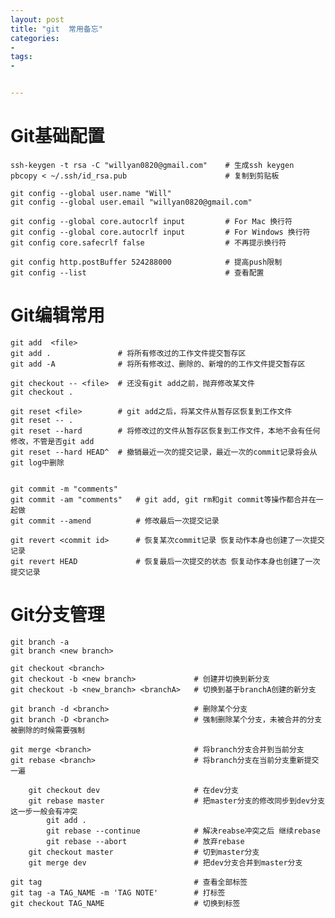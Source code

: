 ```yaml
---
layout: post
title: "git  常用备忘"
categories:
- 
tags:
- 


---
```



Git基础配置
================

	ssh-keygen -t rsa -C "willyan0820@gmail.com"    # 生成ssh keygen
	pbcopy < ~/.ssh/id_rsa.pub                      # 复制到剪贴板

	git config --global user.name "Will"
	git config --global user.email "willyan0820@gmail.com"

	git config --global core.autocrlf input         # For Mac 换行符
	git config --global core.autocrlf input         # For Windows 换行符
	git config core.safecrlf false                  # 不再提示换行符

	git config http.postBuffer 524288000            # 提高push限制
	git config --list                               # 查看配置

Git编辑常用
================

	git add  <file>
	git add .               # 将所有修改过的工作文件提交暂存区
	git add -A              # 将所有修改过、删除的、新增的的工作文件提交暂存区

	git checkout -- <file>  # 还没有git add之前，抛弃修改某文件
	git checkout .

	git reset <file>        # git add之后，将某文件从暂存区恢复到工作文件
	git reset -- .  
	git reset --hard        # 将修改过的文件从暂存区恢复到工作文件，本地不会有任何修改，不管是否git add
	git reset --hard HEAD^  # 撤销最近一次的提交记录，最近一次的commit记录将会从git log中删除


	git commit -m "comments"
	git commit -am "comments"   # git add, git rm和git commit等操作都合并在一起做
	git commit --amend          # 修改最后一次提交记录

	git revert <commit id>      # 恢复某次commit记录 恢复动作本身也创建了一次提交记录
	git revert HEAD             # 恢复最后一次提交的状态 恢复动作本身也创建了一次提交记录

Git分支管理
================

	git branch -a
	git branch <new branch>

	git checkout <branch>
	git checkout -b <new branch>             # 创建并切换到新分支
	git checkout -b <new_branch> <branchA>   # 切换到基于branchA创建的新分支

	git branch -d <branch>                   # 删除某个分支
	git branch -D <branch>                   # 强制删除某个分支，未被合并的分支被删除的时候需要强制

	git merge <branch>                       # 将branch分支合并到当前分支
	git rebase <branch>                      # 将branch分支在当前分支重新提交一遍

	    git checkout dev                     # 在dev分支
	    git rebase master                    # 把master分支的修改同步到dev分支 这一步一般会有冲突
	        git add .
	        git rebase --continue            # 解决reabse冲突之后 继续rebase
	        git rebase --abort               # 放弃rebase
	    git checkout master                  # 切到master分支
	    git merge dev                        # 把dev分支合并到master分支

	git tag                                  # 查看全部标签
	git tag -a TAG_NAME -m 'TAG NOTE'        # 打标签
	git checkout TAG_NAME                    # 切换到标签